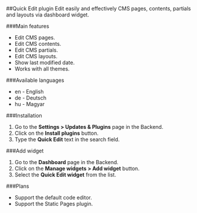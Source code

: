##Quick Edit plugin
Edit easily and effectively CMS pages, contents, partials and layouts via dashboard widget.

###Main features
* Edit CMS pages.
* Edit CMS contents.
* Edit CMS partials.
* Edit CMS layouts.
* Show last modified date.
* Works with all themes.

###Available languages
* en - English
* de - Deutsch
* hu - Magyar

###Installation
1. Go to the __Settings > Updates & Plugins__ page in the Backend.
1. Click on the __Install plugins__ button.
1. Type the __Quick Edit__ text in the search field.

###Add widget
1. Go to the __Dashboard__ page in the Backend.
1. Click on the __Manage widgets > Add widget__ button.
1. Select the __Quick Edit widget__ from the list.

###Plans
* Support the default code editor.
* Support the Static Pages plugin.
